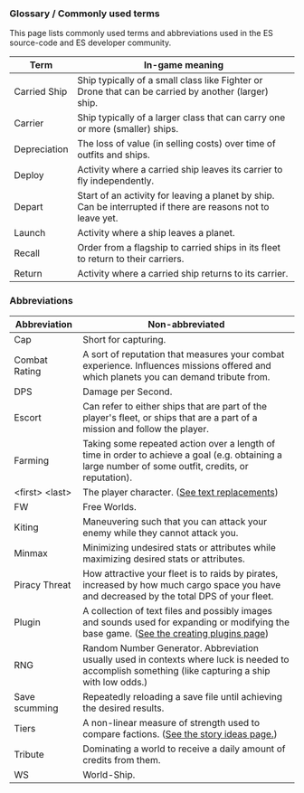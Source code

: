 ### Glossary / Commonly used terms

This page lists commonly used terms and abbreviations used in the ES source-code and ES developer community.

Term | In-game meaning |
--- | --- |
Carried Ship | Ship typically of a small class like Fighter or Drone that can be carried by another (larger) ship. |
Carrier | Ship typically of a larger class that can carry one or more (smaller) ships. |
Depreciation | The loss of value (in selling costs) over time of outfits and ships. |
Deploy | Activity where a carried ship leaves its carrier to fly independently. |
Depart | Start of an activity for leaving a planet by ship. Can be interrupted if there are reasons not to leave yet. |
Launch | Activity where a ship leaves a planet. |
Recall | Order from a flagship to carried ships in its fleet to return to their carriers. |
Return | Activity where a carried ship returns to its carrier. |

### Abbreviations

Abbreviation | Non-abbreviated |
--- | --- |
Cap | Short for capturing. |
Combat Rating | A sort of reputation that measures your combat experience. Influences missions offered and which planets you can demand tribute from. |
DPS | Damage per Second. |
Escort | Can refer to either ships that are part of the player's fleet, or ships that are a part of a mission and follow the player. |
Farming | Taking some repeated action over a length of time in order to achieve a goal (e.g. obtaining a large number of some outfit, credits, or reputation). |
\<first> \<last> | The player character. ([See text replacements](CreatingMissions#text-replacements))|
FW | Free Worlds. |
Kiting | Maneuvering such that you can attack your enemy while they cannot attack you. |
Minmax | Minimizing undesired stats or attributes while maximizing desired stats or attributes. |
Piracy Threat | How attractive your fleet is to raids by pirates, increased by how much cargo space you have and decreased by the total DPS of your fleet. |
Plugin | A collection of text files and possibly images and sounds used for expanding or modifying the base game. ([See the creating plugins page](CreatingPlugins))|
RNG | Random Number Generator. Abbreviation usually used in contexts where luck is needed to accomplish something (like capturing a ship with low odds.) |
Save scumming | Repeatedly reloading a save file until achieving the desired results. |
Tiers | A non-linear measure of strength used to compare factions. ([See the story ideas page.](StoryIdeas)) |
Tribute | Dominating a world to receive a daily amount of credits from them. |
WS | World-Ship. |
